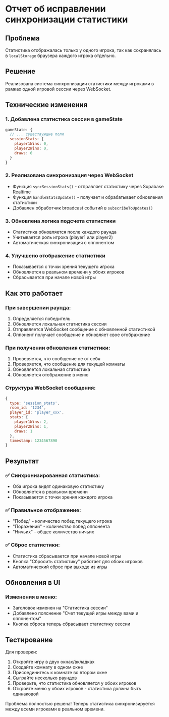 # Отчет об исправлении синхронизации статистики

## Проблема
Статистика отображалась только у одного игрока, так как сохранялась в `localStorage` браузера каждого игрока отдельно.

## Решение
Реализована система синхронизации статистики между игроками в рамках одной игровой сессии через WebSocket.

## Технические изменения

### 1. Добавлена статистика сессии в gameState
```javascript
gameState: {
  // ... существующие поля
  sessionStats: {
    player1Wins: 0,
    player2Wins: 0, 
    draws: 0
  }
}
```

### 2. Реализована синхронизация через WebSocket
- Функция `syncSessionStats()` - отправляет статистику через Supabase Realtime
- Функция `handleStatsUpdate()` - получает и обрабатывает обновления статистики
- Добавлен обработчик broadcast событий в `subscribeToUpdates()`

### 3. Обновлена логика подсчета статистики
- Статистика обновляется после каждого раунда
- Учитывается роль игрока (player1 или player2)
- Автоматическая синхронизация с оппонентом

### 4. Улучшено отображение статистики
- Показывается с точки зрения текущего игрока
- Обновляется в реальном времени у обоих игроков
- Сбрасывается при начале новой игры

## Как это работает

### При завершении раунда:
1. Определяется победитель
2. Обновляется локальная статистика сессии
3. Отправляется WebSocket сообщение с обновленной статистикой
4. Оппонент получает сообщение и обновляет свое отображение

### При получении обновления статистики:
1. Проверяется, что сообщение не от себя
2. Проверяется, что сообщение для текущей комнаты
3. Обновляется локальная статистика
4. Обновляется отображение в меню

### Структура WebSocket сообщения:
```javascript
{
  type: 'session_stats',
  room_id: '1234',
  player_id: 'player_xxx',
  stats: {
    player1Wins: 2,
    player2Wins: 1,
    draws: 1
  },
  timestamp: 1234567890
}
```

## Результат

### ✅ Синхронизированная статистика:
- Оба игрока видят одинаковую статистику
- Обновляется в реальном времени
- Показывается с точки зрения каждого игрока

### ✅ Правильное отображение:
- "Побед" - количество побед текущего игрока
- "Поражений" - количество побед оппонента  
- "Ничьих" - общее количество ничьих

### ✅ Сброс статистики:
- Статистика сбрасывается при начале новой игры
- Кнопка "Сбросить статистику" работает для обоих игроков
- Автоматический сброс при выходе из игры

## Обновления в UI

### Изменения в меню:
- Заголовок изменен на "Статистика сессии"
- Добавлено пояснение "Счет текущей игры между вами и оппонентом"
- Кнопка сброса теперь сбрасывает статистику сессии

## Тестирование

Для проверки:
1. Откройте игру в двух окнах/вкладках
2. Создайте комнату в одном окне
3. Присоединитесь к комнате во втором окне
4. Сыграйте несколько раундов
5. Проверьте, что статистика обновляется у обоих игроков
6. Откройте меню у обоих игроков - статистика должна быть одинаковой

Проблема полностью решена! Теперь статистика синхронизируется между всеми игроками в реальном времени. 